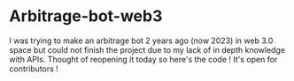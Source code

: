 # Arbitrage-bot-web3
I was trying to make an arbitrage bot 2 years ago (now 2023) in web 3.0 space but could not finish the project due to my lack of in depth knowledge with APIs. Thought of reopening it today so here's the code ! It's open for contributors !
